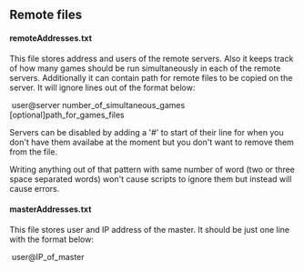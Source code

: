 ## Remote files

#### remoteAddresses.txt

This file stores address and users of the remote servers. Also it keeps track of how many games should be run simultaneously in each of the remote servers. Additionally it can contain path for remote files to be copied on the server. It will ignore lines out of the format below:

​	user@server number_of_simultaneous_games [optional]path_for_games_files

Servers can be disabled by adding a '#' to start of their line for when you don't have them availabe at the moment but you don't want to remove them from the file.

Writing anything out of that pattern with same number of word (two or three space separated words) won't cause scripts to ignore them but instead will cause errors.

#### masterAddresses.txt

This file stores user and IP address of the master. It should be just one line with the format below:

​	user@IP_of_master



